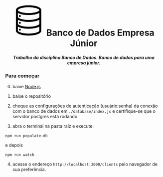 <h1 align="center">
  <img src='/.github/db.png' width='100px'>
  Banco de Dados Empresa Júnior 
</h1>

<h5 align="center">
  Trabalho da disciplina Banco de Dados. Banco de dados para uma empresa júnior.
</h5>

### Para começar
0. baixe [Node.js](https://nodejs.org/en/)

1. baixe o repositório

2. cheque as configurações de autenticação (usuário:senha) da conexão
com o banco de dados em `./database/index.js` e certifique-se que o servidor postgres está rodando

3. abra o terminal na pasta raíz e execute:
```
npm run populate-db
```
e depois
```
npm run watch
```

4. acesse o endereço `http://localhost:3000/clients` pelo navegador de sua preferência.

